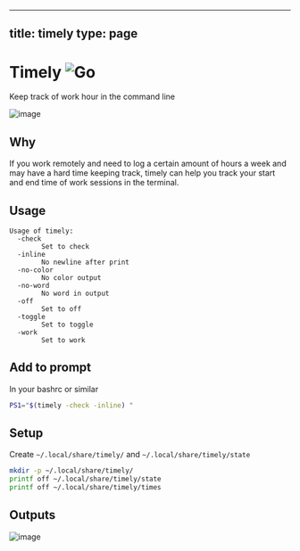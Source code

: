 
---
title: timely
type: page
---
# Timely ![Go](https://img.shields.io/github/workflow/status/jakeroggenbuck/timely/Go?style=for-the-badge)
Keep track of work hour in the command line

![image](https://user-images.githubusercontent.com/35516367/182043013-b1b2bf2d-9870-4a46-92d1-ae6e0eef6105.png)

## Why
If you work remotely and need to log a certain amount of hours a week and may have a hard time keeping track, timely can help you track your start and end time of work sessions in the terminal.

## Usage
```
Usage of timely:
  -check
    	Set to check
  -inline
    	No newline after print
  -no-color
    	No color output
  -no-word
    	No word in output
  -off
    	Set to off
  -toggle
    	Set to toggle
  -work
    	Set to work
```

## Add to prompt
In your bashrc or similar
```sh
PS1="$(timely -check -inline) "
```

## Setup
Create `~/.local/share/timely/` and `~/.local/share/timely/state`

```sh
mkdir -p ~/.local/share/timely/
printf off ~/.local/share/timely/state
printf off ~/.local/share/timely/times
```

## Outputs
![image](https://user-images.githubusercontent.com/35516367/182044781-2f413181-f2de-466a-808e-53067b93a48b.png)


